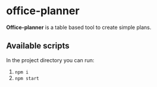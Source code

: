 # office-planner  

**Office-planner** is a table based tool to create simple plans.

## Available scripts

In the project directory you can run:  

1. `npm i`  
2. `npm start`
